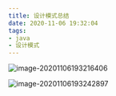 ```yaml
---
title: 设计模式总结
date: 2020-11-06 19:32:04
tags:
- java
- 设计模式
---
```


![image-20201106193216406](https://radio93.oss-cn-beijing.aliyuncs.com/gitbub/image-20201106193216406.png?x-oss-process=style/radio93)

![image-20201106193242897](https://radio93.oss-cn-beijing.aliyuncs.com/gitbub/image-20201106193242897.png?x-oss-process=style/radio93)